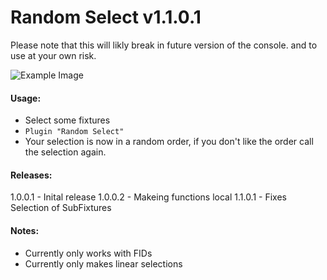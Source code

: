 # Random Select v1.1.0.1
Please note that this will likly break in future version of the console. and to use at your own risk.

![Example Image](https://github.com/hossimo/GMA3Plugins/blob/master/Images/RandomSelect.gif)

#### Usage:
* Select some fixtures
* `Plugin "Random Select"`
* Your selection is now in a random order, if you don't like the order call the selection again.

#### Releases:
1.0.0.1 - Inital release
1.0.0.2 - Makeing functions local
1.1.0.1 - Fixes Selection of SubFixtures

#### Notes:
- Currently only works with FIDs
- Currently only makes linear selections
